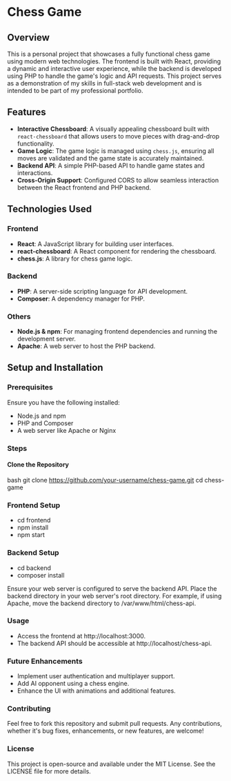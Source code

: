 # Chess Game

## Overview
This is a personal project that showcases a fully functional chess game using modern web technologies. The frontend is built with React, providing a dynamic and interactive user experience, while the backend is developed using PHP to handle the game's logic and API requests. This project serves as a demonstration of my skills in full-stack web development and is intended to be part of my professional portfolio.

## Features
- **Interactive Chessboard**: A visually appealing chessboard built with `react-chessboard` that allows users to move pieces with drag-and-drop functionality.
- **Game Logic**: The game logic is managed using `chess.js`, ensuring all moves are validated and the game state is accurately maintained.
- **Backend API**: A simple PHP-based API to handle game states and interactions.
- **Cross-Origin Support**: Configured CORS to allow seamless interaction between the React frontend and PHP backend.

## Technologies Used
### Frontend
- **React**: A JavaScript library for building user interfaces.
- **react-chessboard**: A React component for rendering the chessboard.
- **chess.js**: A library for chess game logic.

### Backend
- **PHP**: A server-side scripting language for API development.
- **Composer**: A dependency manager for PHP.

### Others
- **Node.js & npm**: For managing frontend dependencies and running the development server.
- **Apache**: A web server to host the PHP backend.

## Setup and Installation

### Prerequisites
Ensure you have the following installed:
- Node.js and npm
- PHP and Composer
- A web server like Apache or Nginx

### Steps

#### Clone the Repository

bash
git clone https://github.com/your-username/chess-game.git
cd chess-game 

### Frontend Setup
 - cd frontend
 - npm install
 - npm start

### Backend Setup

- cd backend
- composer install

Ensure your web server is configured to serve the backend API. Place the backend directory in your web server's root directory. For example, if using Apache, move the backend directory to /var/www/html/chess-api.

### Usage

- Access the frontend at http://localhost:3000.
- The backend API should be accessible at http://localhost/chess-api.

### Future Enhancements
 - Implement user authentication and multiplayer support.
 - Add AI opponent using a chess engine.
 - Enhance the UI with animations and additional features.

### Contributing
Feel free to fork this repository and submit pull requests. Any contributions, whether it's bug fixes, enhancements, or new features, are welcome!

### License
This project is open-source and available under the MIT License. See the LICENSE file for more details.
